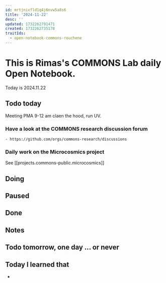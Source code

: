 ```yaml
---
id: mrtjnixfld1q4j6nvw5a8s6
title: '2024-11-22'
desc: ''
updated: 1732262791471
created: 1732262735178
traitIds:
  - open-notebook-commons-rouchene
---
```




# This is Rimas's COMMONS Lab daily Open Notebook.

Today is 2024.11.22

## Todo today
Meeting PMA 9-12 am
claen the hood, run UV. 

### Have a look at the COMMONS research discussion forum
    - https://github.com/orgs/commons-research/discussions

### Daily work on the Microcosmics project

See [[projects.commons-public.microcosmics]]


###
###

## Doing

## Paused

## Done

## Notes

## Todo tomorrow, one day ... or never 


###
###


## Today I learned that

- 